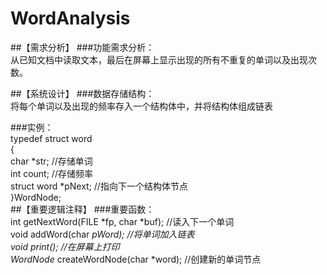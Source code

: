 # WordAnalysis

##【需求分析】
###功能需求分析：  
从已知文档中读取文本，最后在屏幕上显示出现的所有不重复的单词以及出现次数。

 
##【系统设计】
###数据存储结构：   
将每个单词以及出现的频率存入一个结构体中，并将结构体组成链表  


###实例：  
typedef struct word  
{  
char *str;  //存储单词  
int count;  //存储频率  
struct word *pNext;   //指向下一个结构体节点  
}WordNode;  
##【重要逻辑注释】
###重要函数：  
int getNextWord(FILE *fp, char *buf);       //读入下一个单词  
void addWord(char *pWord);              //将单词加入链表  
void print();                            //在屏幕上打印  
WordNode* createWordNode(char *word);   //创建新的单词节点  
